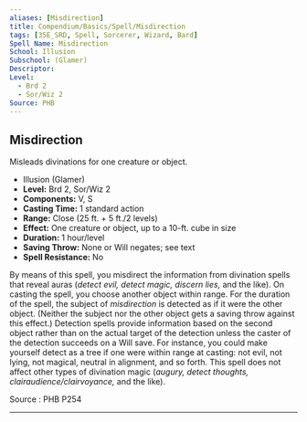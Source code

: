 ```yaml
---
aliases: [Misdirection]
title: Compendium/Basics/Spell/Misdirection
tags: [35E_SRD, Spell, Sorcerer, Wizard, Bard]
Spell Name: Misdirection
School: Illusion
Subschool: (Glamer)
Descriptor: 
Level:
  - Brd 2
  - Sor/Wiz 2
Source: PHB
---
```



## Misdirection

Misleads divinations for one creature or object.

*   Illusion (Glamer)
*   **Level:** Brd 2, Sor/Wiz 2
*   **Components:** V, S
*   **Casting Time:** 1 standard action
*   **Range:** Close (25 ft. + 5 ft./2 levels)
*   **Effect:** One creature or object, up to a 10-ft. cube in size
*   **Duration:** 1 hour/level
*   **Saving Throw:** None or Will negates; see text
*   **Spell Resistance:** No

<p>By means of this spell, you misdirect the information from divination spells that reveal auras (<i>detect evil, detect magic, discern lies,</i> and the like). On casting the spell, you choose another object within range. For the duration of the spell, the subject of <i>misdirection</i> is detected as if it were the other object. (Neither the subject nor the other object gets a saving throw against this effect.) Detection spells provide information based on the second object rather than on the actual target of the detection unless the caster of the detection succeeds on a Will save. For instance, you could make yourself detect as a tree if one were within range at casting: not evil, not lying, not magical, neutral in alignment, and so forth. This spell does not affect other types of divination magic (<i>augury, detect thoughts, clairaudience/clairvoyance,</i> and the like).</p>

Source : PHB P254

---
